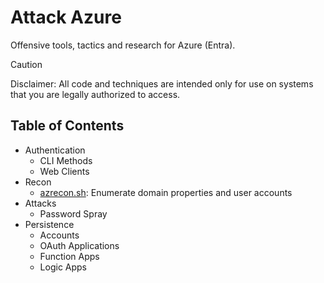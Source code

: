 # Attack Azure
Offensive tools, tactics and research for Azure (Entra).

> [!CAUTION]
> Disclaimer: All code and techniques are intended only for use on systems that you are legally authorized to access.

## Table of Contents
- Authentication
  - CLI Methods
  - Web Clients 
- Recon
  - [azrecon.sh](https://github.com/toneillcodes/attack-azure/blob/main/recon/azrecon/azrecon.sh): Enumerate domain properties and user accounts
- Attacks
  - Password Spray 
- Persistence
  - Accounts
  - OAuth Applications
  - Function Apps
  - Logic Apps
